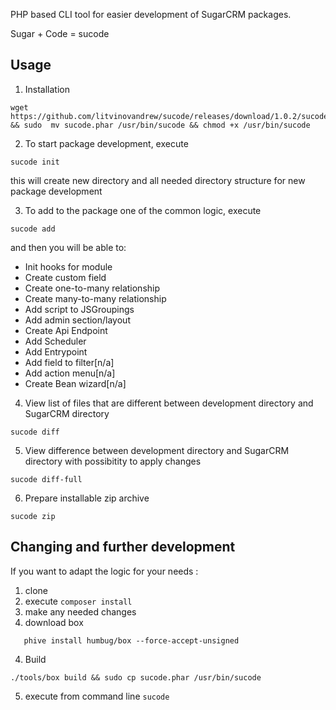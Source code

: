 <p>PHP based CLI tool for easier development of SugarCRM packages.</p> 
<p>Sugar + Code = sucode</p> 

Usage
-----
1. Installation

```properties
wget  https://github.com/litvinovandrew/sucode/releases/download/1.0.2/sucode.phar && sudo  mv sucode.phar /usr/bin/sucode && chmod +x /usr/bin/sucode
```

2. To start package development, execute
```properties
sucode init
```
this will create new directory and  all needed directory structure for new package development

3. To add to the package one of the common logic, execute 
```properties
sucode add
```
and then you will be able to:
- Init hooks for module
- Create custom field
- Create one-to-many relationship
- Create many-to-many relationship
- Add script to JSGroupings
- Add admin section/layout
- Create Api Endpoint
- Add Scheduler
- Add Entrypoint
- Add field to filter[n/a]
- Add action menu[n/a]
- Create Bean wizard[n/a]


4. View list of files that are different between development directory and SugarCRM directory
 ```properties
sucode diff
```

5. View difference between development directory and SugarCRM directory with possibitity to apply changes
 ```properties
sucode diff-full
```

6. Prepare installable zip archive 
 ```properties
sucode zip
```

Changing and further development
--------------------------------
If you want to adapt the logic for your needs :
1) clone
2) execute `composer install`
3) make any needed changes
3) download box 
```properties
   phive install humbug/box --force-accept-unsigned
```
4) Build 
```properties
./tools/box build && sudo cp sucode.phar /usr/bin/sucode
```
5) execute from command line `sucode` 
